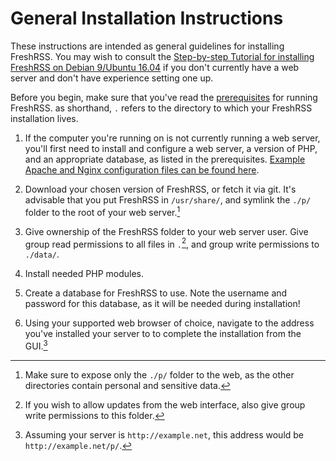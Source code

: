 # General Installation Instructions

These instructions are intended as general guidelines for installing FreshRSS. You may wish to consult the [Step-by-step Tutorial for installing FreshRSS on Debian 9/Ubuntu 16.04](06_LinuxInstall.md) if you don't currently have a web server and don't have experience setting one up.

Before you begin, make sure that you've read the [prerequisites](02_Prerequisites.md) for running FreshRSS. as shorthand, `.` refers to the directory to which your FreshRSS installation lives.


1. If the computer you're running on is not currently running a web server, you'll first need to install and configure a web server, a version of PHP, and an appropriate database, as listed in the prerequisites. [Example Apache and Nginx configuration files can be found here](10_ServerConfig.md).

2. Download your chosen version of FreshRSS, or fetch it via git. It's advisable that you put FreshRSS in `/usr/share/`, and symlink the `./p/` folder to the root of your web server.[^1]

3. Give ownership of the FreshRSS folder to your web server user. Give group read permissions to all files in `.`[^2], and group write permissions to `./data/`.

4. Install needed PHP modules.

5. Create a database for FreshRSS to use. Note the username and password for this database, as it will be needed during installation!

6. Using your supported web browser of choice, navigate to the address you've installed your server to to complete the installation from the GUI.[^3]

[^1]: Make sure to expose only the `./p/` folder to the web, as the other directories contain personal and sensitive data.

[^2]: If you wish to allow updates from the web interface, also give group write permissions to this folder. 

[^3]: Assuming your server is `http://example.net`, this address would be `http://example.net/p/`.